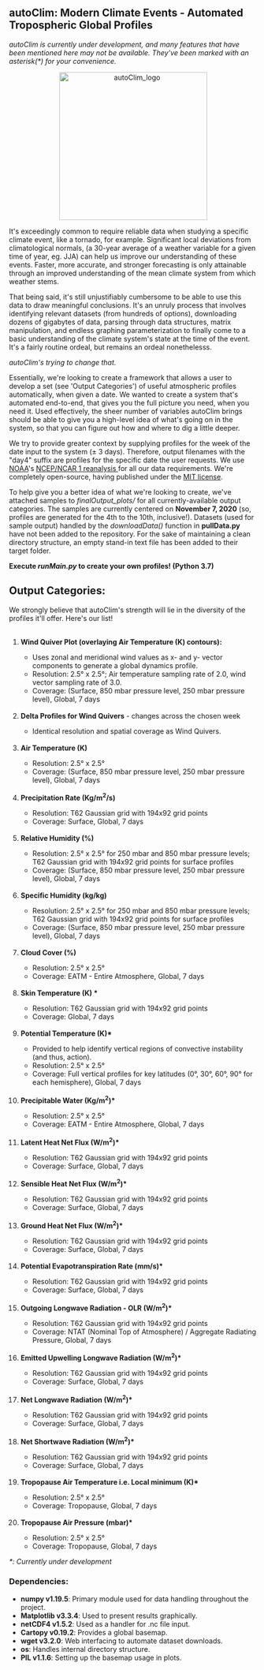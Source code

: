 
## autoClim: Modern Climate Events - Automated Tropospheric Global Profiles

*autoClim is currently under development, and many features that have been mentioned here may not be available. They've been marked with an asterisk(\*) for your convenience.* 

<p align="center"><img src=https://user-images.githubusercontent.com/47943744/123750937-c550b800-d8d4-11eb-80f9-58d768010fd0.jpeg alt=autoClim_logo width="300" height="300" align="middle"></p>

It's exceedingly common to require reliable data when studying a specific climate event, like a tornado, for example. Significant local deviations from climatological normals, (a 30-year average of a weather variable for a given time of year, eg. JJA) can help us improve our understanding of these events. Faster, more accurate, and stronger forecasting is only attainable through an improved understanding of the mean climate system from which weather stems.

That being said, it's still unjustifiably cumbersome to be able to use this data to draw meaningful conclusions. It's an unruly process that involves identifying relevant datasets (from hundreds of options), downloading dozens of gigabytes of data, parsing through data structures, matrix manipulation, and endless graphing parameterization to finally come to a basic understanding of the climate system's state at the time of the event. It's a fairly routine ordeal, but remains an ordeal nonethelesss. 

*autoClim's trying to change that.*

Essentially, we're looking to create a framework that allows a user to develop a set (see 'Output Categories') of useful atmospheric profiles automatically, when given a date. We wanted to create a system that's automated end-to-end, that gives you the full picture you need, when you need it. Used effectively, the sheer number of variables autoClim brings should be able to give you a high-level idea of what's going on in the system, so that you can figure out how and where to dig a little deeper. 

We try to provide greater context by supplying profiles for the week of the date input to the system (&#177; 3 days). Therefore, output filenames with the "day4" suffix are profiles for the specific date the user requests. We use <a href="https://psl.noaa.gov/data/gridded/data.ncep.reanalysis.html" target="_blank">NOAA</a>'s <a href="http://www.atmos.albany.edu/daes/atmclasses/atm305/Kistler_2001.pdf" target="_blank"> NCEP/NCAR 1 reanalysis </a> for all our data requirements. We're completely open-source, having published under the <a href="https://github.com/Mihir-DG/autoClim/blob/main/LICENSE" target="_blank">MIT license</a>. 

To help  give you a better idea of what we're looking to create, we've attached samples to *finalOutput_plots/* for all currently-available output categories. The samples are currently centered on **November 7, 2020** (so, profiles are generated for the 4th to the 10th, inclusive!). Datasets (used for sample output) handled by the *downloadData()* function in **pullData.py** have not been added to the repository. For the sake of maintaining a clean directory structure, an empty stand-in text file has been added to their target folder.

**Execute *runMain.py* to create your own profiles! (Python 3.7)**

## Output Categories:

We strongly believe that autoClim's strength will lie in the diversity of the profiles it'll offer. Here's our list!
<ol>
													<br/>
													<li><b>Wind Quiver Plot (overlaying Air Temperature (K) contours): </b></li>
													<ul>
														<li> Uses zonal and meridional wind values as x- and y- vector components to generate a global dynamics profile. </li>
														<li>Resolution: 2.5&#xb0; x 2.5&#xb0;; Air temperature sampling rate of 2.0, wind vector sampling rate of 3.0.</li>
														<li>Coverage: (Surface, 850 mbar pressure level, 250 mbar pressure level), Global, 7 days</li>
													</ul>
  <br/>
													<li><b>Delta Profiles for Wind Quivers</b> - changes across the chosen week</li>
													<ul>
														<li>Identical resolution and spatial coverage as Wind Quivers.</li>
													</ul>
  <br/>
													<li><b>Air Temperature (K)</b></li>
													<ul>
														<li>Resolution: 2.5&#xb0; x 2.5&#xb0;</li>
														<li>Coverage: (Surface, 850 mbar pressure level, 250 mbar pressure level), Global, 7 days</li>
													</ul>
  <br/>
													<li><b>Precipitation Rate (Kg/m<sup>2</sup>/s) </b></li>
													<ul>
														<li>Resolution: T62 Gaussian grid with 194x92 grid points</li>
														<li>Coverage: Surface, Global, 7 days</li>
													</ul>
  <br/>
													<li><b>Relative Humidity (%)</b></li>
													<ul>
														<li>Resolution: 2.5&#xb0; x 2.5&#xb0; for 250 mbar and 850 mbar pressure levels; T62 Gaussian grid with 194x92 grid points for surface profiles </li>
														<li>Coverage: (Surface, 850 mbar pressure level, 250 mbar pressure level), Global, 7 days</li>
													</ul>
  <br/>
													<li><b>Specific Humidity (kg/kg)</b></li>
													<ul>
														<li>Resolution: 2.5&#xb0; x 2.5&#xb0; for 250 mbar and 850 mbar pressure levels; T62 Gaussian grid with 194x92 grid points for surface profiles </li>
														<li>Coverage: (Surface, 850 mbar pressure level, 250 mbar pressure level), Global, 7 days</li>
													</ul>
  <br/>
													<li><b>Cloud Cover (%)</b></li>
													<ul>
														<li>Resolution: 2.5&#xb0; x 2.5&#xb0;</li>
														<li>Coverage: EATM - Entire Atmosphere, Global, 7 days</li>
													</ul>
  <br/>
													<li><b>Skin Temperature (K) *</b></li>
													<ul>
														<li>Resolution: T62 Gaussian grid with 194x92 grid points</li>
														<li>Coverage: Global, 7 days</li>
													</ul>
  <br/>
													<li><b>Potential Temperature (K)*</b></li>
													<ul>
														<li>Provided to help identify vertical regions of convective instability (and thus, action).
														<li>Resolution: 2.5&#xb0; x 2.5&#xb0;</li>
														<li>Coverage: Full vertical profiles for key latitudes (0&#xb0;, 30&#xb0;, 60&#xb0;, 90&#xb0; for each hemisphere), Global, 7 days
													</ul>
  <br/>
                          <li><b>Precipitable Water (Kg/m<sup>2</sup>)*</b></li>
												 	<ul>
												 		<li>Resolution: 2.5&#xb0; x 2.5&#xb0;</li>
														<li>Coverage: EATM - Entire Atmosphere, Global, 7 days</li>
													</ul>
  <br/>
													<li><b>Latent Heat Net Flux (W/m<sup>2</sup>)*</b></li>
													<ul>
														<li>Resolution: T62 Gaussian grid with 194x92 grid points</li>
														<li>Coverage: Surface, Global, 7 days</li>
													</ul>
  <br/>
													<li><b>Sensible Heat Net Flux (W/m<sup>2</sup>)*</b></li>
													<ul>
														<li>Resolution: T62 Gaussian grid with 194x92 grid points</li>
														<li>Coverage: Surface, Global, 7 days</li>
													</ul>
  <br/>
													<li><b>Ground Heat Net Flux (W/m<sup>2</sup>)*</b></li>
													<ul>
														<li>Resolution: T62 Gaussian grid with 194x92 grid points</li>
														<li>Coverage: Surface, Global, 7 days</li>
													</ul>
  <br/>
													<li><b>Potential Evapotranspiration Rate (mm/s)*</b></li>
													<ul>
														<li>Resolution: T62 Gaussian grid with 194x92 grid points</li>
														<li>Coverage: Surface, Global, 7 days</li>
													</ul>
  <br/>
													<li><b>Outgoing Longwave Radiation - OLR (W/m<sup>2</sup>)*</b></li>
													<ul>
														<li>Resolution: T62 Gaussian grid with 194x92 grid points</li>
														<li>Coverage: NTAT (Nominal Top of Atmosphere) / Aggregate Radiating Pressure, Global, 7 days</li>
													</ul>
  <br/>
													<li><b>Emitted Upwelling Longwave Radiation (W/m<sup>2</sup>)*</b></li>
													<ul>
														<li>Resolution: T62 Gaussian grid with 194x92 grid points</li>
														<li>Coverage: Surface, Global, 7 days</li>
													</ul>
  <br/>
													<li><b>Net Longwave Radiation (W/m<sup>2</sup>)*</b></li>
													<ul>
														<li>Resolution: T62 Gaussian grid with 194x92 grid points</li>
														<li>Coverage: Surface, Global, 7 days</li>
													</ul>
  <br/>
													<li><b>Net Shortwave Radiation (W/m<sup>2</sup>)*</b></li>
													<ul>
														<li>Resolution: T62 Gaussian grid with 194x92 grid points</li>
														<li>Coverage: Surface, Global, 7 days</li>
													</ul>
  <br/>
													<li><b>Tropopause Air Temperature i.e. Local minimum (K)*</b></li>
													<ul>
														<li>Resolution: 2.5&#xb0; x 2.5&#xb0;</li>
														<li>Coverage: Tropopause, Global, 7 days</li>
													</ul>
  <br/>
													<li><b>Tropopause Air Pressure (mbar)*</b></li>
													<ul>
														<li>Resolution: 2.5&#xb0; x 2.5&#xb0;</li>
														<li>Coverage: Tropopause, Global, 7 days</li>
													</ul>
												</ol>
<em>*: Currently under development</em>
 

### Dependencies:
- **numpy v1.19.5**: Primary module used for data handling throughout the project.
- **Matplotlib v3.3.4**: Used to present results graphically.
- **netCDF4 v1.5.2**: Used as a handler for .nc file input.
- **Cartopy v0.19.2**: Provides a global basemap.
- **wget v3.2.0**: Web interfacing to automate dataset downloads.
- **os**: Handles internal directory structure.
- **PIL v1.1.6**: Setting up the basemap usage in plots.




